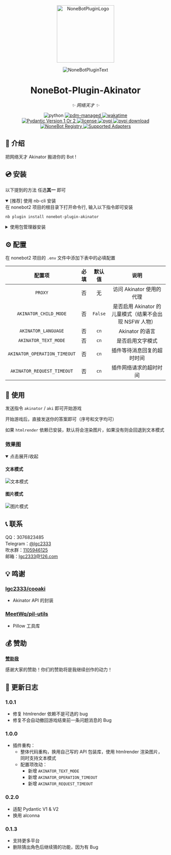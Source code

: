 <!-- markdownlint-disable MD031 MD033 MD036 MD041 -->

<div align="center">

<a href="https://v2.nonebot.dev/store">
  <img src="https://raw.githubusercontent.com/A-kirami/nonebot-plugin-template/resources/nbp_logo.png" width="180" height="180" alt="NoneBotPluginLogo">
</a>

<p>
  <img src="https://raw.githubusercontent.com/lgc-NB2Dev/readme/main/template/plugin.svg" alt="NoneBotPluginText">
</p>

# NoneBot-Plugin-Akinator

_✨ 网络天才 ✨_

<img src="https://img.shields.io/badge/python-3.9+-blue.svg" alt="python">
<a href="https://pdm.fming.dev">
  <img src="https://img.shields.io/badge/pdm-managed-blueviolet" alt="pdm-managed">
</a>
<a href="https://wakatime.com/badge/user/b61b0f9a-f40b-4c82-bc51-0a75c67bfccf/project/72301ebc-2fc2-49f9-8b6f-92c19d6bf784">
  <img src="https://wakatime.com/badge/user/b61b0f9a-f40b-4c82-bc51-0a75c67bfccf/project/72301ebc-2fc2-49f9-8b6f-92c19d6bf784.svg" alt="wakatime">
</a>

<br />

<a href="https://pydantic.dev">
  <img src="https://img.shields.io/endpoint?url=https://raw.githubusercontent.com/lgc-NB2Dev/readme/main/template/pyd-v1-or-v2.json" alt="Pydantic Version 1 Or 2" >
</a>
<a href="./LICENSE">
  <img src="https://img.shields.io/github/license/lgc-NB2Dev/nonebot-plugin-akinator.svg" alt="license">
</a>
<a href="https://pypi.python.org/pypi/nonebot-plugin-akinator">
  <img src="https://img.shields.io/pypi/v/nonebot-plugin-akinator.svg" alt="pypi">
</a>
<a href="https://pypi.python.org/pypi/nonebot-plugin-akinator">
  <img src="https://img.shields.io/pypi/dm/nonebot-plugin-akinator" alt="pypi download">
</a>

<br />

<a href="https://registry.nonebot.dev/plugin/nonebot-plugin-akinator:nonebot_plugin_akinator">
  <img src="https://img.shields.io/endpoint?url=https%3A%2F%2Fnbbdg.lgc2333.top%2Fplugin%2Fnonebot-plugin-akinator" alt="NoneBot Registry">
</a>
<a href="https://registry.nonebot.dev/plugin/nonebot-plugin-akinator:nonebot_plugin_akinator">
  <img src="https://img.shields.io/endpoint?url=https%3A%2F%2Fnbbdg.lgc2333.top%2Fplugin-adapters%2Fnonebot-plugin-akinator" alt="Supported Adapters">
</a>

</div>

## 📖 介绍

把网络天才 Akinator 搬进你的 Bot !

## 💿 安装

以下提到的方法 任选**其一** 即可

<details open>
<summary>[推荐] 使用 nb-cli 安装</summary>
在 nonebot2 项目的根目录下打开命令行, 输入以下指令即可安装

```bash
nb plugin install nonebot-plugin-akinator
```

</details>

<details>
<summary>使用包管理器安装</summary>
在 nonebot2 项目的插件目录下, 打开命令行, 根据你使用的包管理器, 输入相应的安装命令

<details>
<summary>pip</summary>

```bash
pip install nonebot-plugin-akinator
```

</details>
<details>
<summary>pdm</summary>

```bash
pdm add nonebot-plugin-akinator
```

</details>
<details>
<summary>poetry</summary>

```bash
poetry add nonebot-plugin-akinator
```

</details>
<details>
<summary>conda</summary>

```bash
conda install nonebot-plugin-akinator
```

</details>

打开 nonebot2 项目根目录下的 `pyproject.toml` 文件, 在 `[tool.nonebot]` 部分的 `plugins` 项里追加写入

```toml
[tool.nonebot]
plugins = [
    # ...
    "nonebot_plugin_akinator"
]
```

</details>

## ⚙️ 配置

在 nonebot2 项目的 `.env` 文件中添加下表中的必填配置

|            配置项            | 必填 | 默认值  |                          说明                          |
| :--------------------------: | :--: | :-----: | :----------------------------------------------------: |
|           `PROXY`            |  否  |   无    |                访问 Akinator 使用的代理                |
|    `AKINATOR_CHILD_MODE`     |  否  | `False` | 是否启用 Akinator 的儿童模式（结果不会出现 NSFW 人物） |
|     `AKINATOR_LANGUAGE`      |  否  |  `cn`   |                    Akinator 的语言                     |
|     `AKINATOR_TEXT_MODE`     |  否  |  `cn`   |                    是否启用文字模式                    |
| `AKINATOR_OPERATION_TIMEOUT` |  否  |  `cn`   |               插件等待消息回复的超时时间               |
|  `AKINATOR_REQUEST_TIMEOUT`  |  否  |  `cn`   |                 插件网络请求的超时时间                 |

## 🎉 使用

发送指令 `akinator` / `aki` 即可开始游戏

开始游戏后，直接发送你的答案即可（序号和文字均可）

如果 `htmlrender` 依赖已安装，默认将会渲染图片，如果没有则会回退到文本模式

### 效果图

<details open>
  <summary>点击展开/收起</summary>

#### 文本模式

![文本模式](https://raw.githubusercontent.com/lgc-NB2Dev/readme/main/akinator/QQ20240802-001216.png)

#### 图片模式

![图片模式](https://raw.githubusercontent.com/lgc-NB2Dev/readme/main/akinator/QQ20240802-000937.png)

</details>

## 📞 联系

QQ：3076823485  
Telegram：[@lgc2333](https://t.me/lgc2333)  
吹水群：[1105946125](https://jq.qq.com/?_wv=1027&k=Z3n1MpEp)  
邮箱：<lgc2333@126.com>

## 💡 鸣谢

### [lgc2333/cooaki](https://github.com/lgc2333/cooaki)

- Akinator API 的封装

### [MeetWq/pil-utils](https://github.com/MeetWq/pil-utils/)

- Pillow 工具库

## 💰 赞助

**[赞助我](https://blog.lgc2333.top/donate)**

感谢大家的赞助！你们的赞助将是我继续创作的动力！

## 📝 更新日志

### 1.0.1

- 修复 htmlrender 依赖不是可选的 bug
- 修复不会自动撤回游戏结束前一条问题消息的 Bug

### 1.0.0

- 插件重构：
  - 整体代码重构，换用自己写的 API 包装库，使用 htmlrender 渲染图片，同时支持文本模式
  - 配置项改动：
    - 新增 `AKINATOR_TEXT_MODE`
    - 新增 `AKINATOR_OPERATION_TIMEOUT`
    - 新增 `AKINATOR_REQUEST_TIMEOUT`

### 0.2.0

- 适配 Pydantic V1 & V2
- 换用 alconna

### 0.1.3

- 支持更多平台
- 删除猜出角色后继续猜的功能，因为有 Bug
